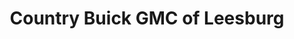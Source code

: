 ---
title: "Country Buick GMC of Leesburg"
url: /leesburg/country-buick-gmc-of-leesburg/
shop: Autohaus
---